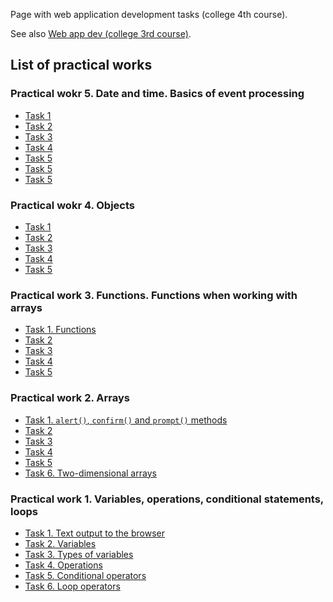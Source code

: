 <!-- # Web application development -->

Page with web application development tasks (college 4th course).

See also [Web app dev (college 3rd course)](https://jaroshevskii.github.io/web-app-dev-college-3rd-course/).

## List of practical works

### Practical wokr 5. Date and time. Basics of event processing

- [Task 1](./practical-work05/task1/)
- [Task 2](./practical-work05/task2/)
- [Task 3](./practical-work05/task3/)
- [Task 4](./practical-work05/task4/)
- [Task 5](./practical-work05/task5/)
- [Task 5](./practical-work05/task6/)
- [Task 5](./practical-work05/task7/)

### Practical wokr 4. Objects

- [Task 1](./practical-work04/task1/)
- [Task 2](./practical-work04/task2/)
- [Task 3](./practical-work04/task3/)
- [Task 4](./practical-work04/task4/)
- [Task 5](./practical-work04/task5/)

### Practical work 3. Functions. Functions when working with arrays

- [Task 1. Functions](./practical-work03/task1/)
- [Task 2](./practical-work03/task2/)
- [Task 3](./practical-work03/task3/)
- [Task 4](./practical-work03/task4/)
- [Task 5](./practical-work03/task5/)

### Practical work 2. Arrays

- [Task 1. `alert()`, `confirm()` and `prompt()` methods](./practical-work02/task1/)
- [Task 2](./practical-work02/task2/)
- [Task 3](./practical-work02/task3/)
- [Task 4](./practical-work02/task4/)
- [Task 5](./practical-work02/task5/)
- [Task 6. Two-dimensional arrays](./practical-work02/task6/)

### Practical work 1. Variables, operations, conditional statements, loops

- [Task 1. Text output to the browser](./practical-work01/task1/)
- [Task 2. Variables](./practical-work01/task2/)
- [Task 3. Types of variables](./practical-work01/task3/)
- [Task 4. Operations](./practical-work01/task4/)
- [Task 5. Conditional operators](./practical-work01/task5/)
- [Task 6. Loop operators](./practical-work01/task6/)
